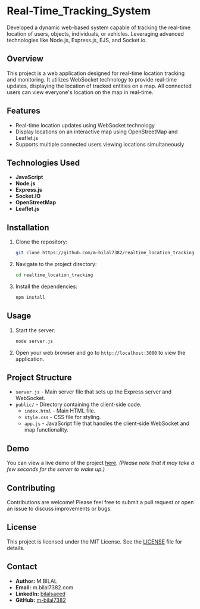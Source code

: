 # Real-Time_Tracking_System
Developed a dynamic web-based system capable of tracking the real-time location of users, objects, individuals, or vehicles. Leveraging advanced technologies like Node.js, Express.js, EJS, and Socket.io.

## Overview

This project is a web application designed for real-time location tracking and monitoring. It utilizes WebSocket technology to provide real-time updates, displaying the location of tracked entities on a map. All connected users can view everyone's location on the map in real-time.

## Features

- Real-time location updates using WebSocket technology
- Display locations on an interactive map using OpenStreetMap and Leaflet.js
- Supports multiple connected users viewing locations simultaneously

## Technologies Used

- **JavaScript**
- **Node.js**
- **Express.js**
- **Socket.IO**
- **OpenStreetMap**
- **Leaflet.js**

## Installation

1. Clone the repository:
    ```bash
    git clone https://github.com/m-bilal7382/realtime_location_tracking.git
    ```
2. Navigate to the project directory:
    ```bash
    cd realtime_location_tracking
    ```
3. Install the dependencies:
    ```bash
    npm install
    ```

## Usage

1. Start the server:
    ```bash
    node server.js
    ```
2. Open your web browser and go to `http://localhost:3000` to view the application.

## Project Structure

- `server.js` - Main server file that sets up the Express server and WebSocket.
- `public/` - Directory containing the client-side code.
  - `index.html` - Main HTML file.
  - `style.css` - CSS file for styling.
  - `app.js` - JavaScript file that handles the client-side WebSocket and map functionality.

## Demo

You can view a live demo of the project [here](https://locationreal.onrender.com/). *(Please note that it may take a few seconds for the server to wake up.)*

## Contributing

Contributions are welcome! Please feel free to submit a pull request or open an issue to discuss improvements or bugs.

## License

This project is licensed under the MIT License. See the [LICENSE](LICENSE) file for details.

## Contact

- **Author:** M.BILAL
- **Email:** m.bilal7382.com
- **LinkedIn:** [bilalsaeed](linkedin.com/in/bilalsaeed7382)
- **GitHub:** [m-bilal7382](http://github.com/m-bilal7382)

